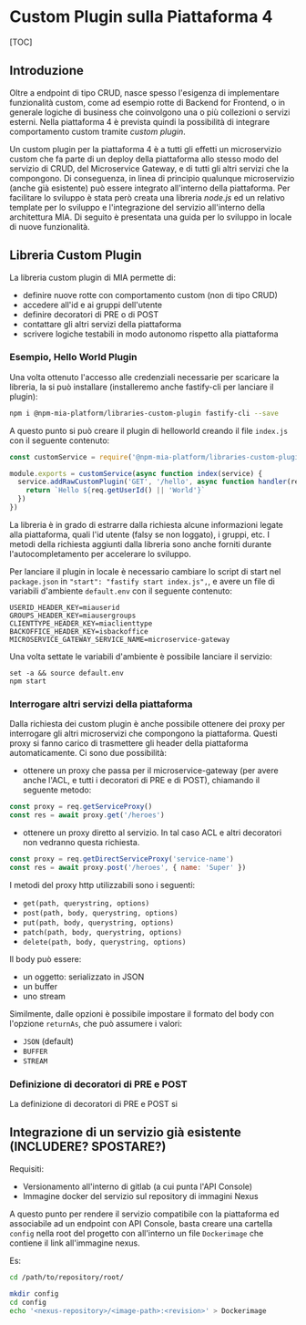 # Custom Plugin sulla Piattaforma 4

[TOC]

## Introduzione

Oltre a endpoint di tipo CRUD, nasce spesso l'esigenza di implementare funzionalità custom, come ad esempio rotte di Backend for Frontend, o in generale logiche di business che coinvolgono una o più collezioni o servizi esterni. Nella piattaforma 4 è prevista quindi la possibilità di integrare comportamento custom tramite _custom plugin_.


Un custom plugin per la piattaforma 4 è a tutti gli effetti un microservizio custom che fa parte di un deploy della piattaforma allo stesso modo del servizio di CRUD, del Microservice Gateway, e di tutti gli altri servizi che la compongono. Di conseguenza, in linea di principio qualunque microservizio (anche già esistente) può essere integrato all'interno della piattaforma. Per facilitare lo sviluppo è stata però creata una libreria _node.js_ ed un relativo template per lo sviluppo e l'integrazione del servizio all'interno della architettura MIA. Di seguito è presentata una guida per lo sviluppo in locale di nuove funzionalità.

## Libreria Custom Plugin

La libreria custom plugin di MIA permette di:
* definire nuove rotte con comportamento custom (non di tipo CRUD)
* accedere all'id e ai gruppi dell'utente
* definire decoratori di PRE o di POST
* contattare gli altri servizi della piattaforma
* scrivere logiche testabili in modo autonomo rispetto alla piattaforma

### Esempio, Hello World Plugin

Una volta ottenuto l'accesso alle credenziali necessarie per scaricare la libreria, la si può installare (installeremo anche fastify-cli per lanciare il plugin):
```bash
npm i @npm-mia-platform/libraries-custom-plugin fastify-cli --save
```

A questo punto si può creare il plugin di helloworld creando il file `index.js` con il seguente contenuto:
```js
const customService = require('@npm-mia-platform/libraries-custom-plugin')()

module.exports = customService(async function index(service) {
  service.addRawCustomPlugin('GET', '/hello', async function handler(req) {
    return `Hello ${req.getUserId() || 'World'}`
  })
})
```

La libreria è in grado di estrarre dalla richiesta alcune informazioni legate alla piattaforma, quali l'id utente (falsy se non loggato), i gruppi, etc.
I metodi della richiesta aggiunti dalla libreria sono anche forniti durante l'autocompletamento per accelerare lo sviluppo.


Per lanciare il plugin in locale è necessario cambiare lo script di start nel `package.json` in `"start": "fastify start index.js",`, e avere un file di variabili d'ambiente `default.env` con il seguente contenuto:
```
USERID_HEADER_KEY=miauserid
GROUPS_HEADER_KEY=miausergroups
CLIENTTYPE_HEADER_KEY=miaclienttype
BACKOFFICE_HEADER_KEY=isbackoffice
MICROSERVICE_GATEWAY_SERVICE_NAME=microservice-gateway
```

Una volta settate le variabili d'ambiente è possibile lanciare il servizio:
```
set -a && source default.env
npm start
```

### Interrogare altri servizi della piattaforma
Dalla richiesta dei custom plugin è anche possibile ottenere dei proxy per interrogare gli altri microservizi che compongono la piattaforma.
Questi proxy si fanno carico di trasmettere gli header della piattaforma automaticamente.
Ci sono due possibilità:
* ottenere un proxy che passa per il microservice-gateway (per avere anche l'ACL, e tutti i decoratori di PRE e di POST), chiamando il seguente metodo:
```js
const proxy = req.getServiceProxy()
const res = await proxy.get('/heroes')
```
* ottenere un proxy diretto al servizio. In tal caso ACL e altri decoratori non vedranno questa richiesta.
```js
const proxy = req.getDirectServiceProxy('service-name')
const res = await proxy.post('/heroes', { name: 'Super' })
```

I metodi del proxy http utilizzabili sono i seguenti:
* `get(path, querystring, options)`
* `post(path, body, querystring, options)`
* `put(path, body, querystring, options)`
* `patch(path, body, querystring, options)`
* `delete(path, body, querystring, options)`

Il body può essere:
* un oggetto: serializzato in JSON
* un buffer
* uno stream

Similmente, dalle opzioni è possibile impostare il formato del body con l'opzione `returnAs`, che può assumere i valori:
* `JSON` (default)
* `BUFFER`
* `STREAM`

### Definizione di decoratori di PRE e POST

La definizione di decoratori di PRE e POST si 

## Integrazione di un servizio già esistente (INCLUDERE? SPOSTARE?)

Requisiti:
* Versionamento all'interno di gitlab (a cui punta l'API Console)
* Immagine docker del servizio sul repository di immagini Nexus

A questo punto per rendere il servizio compatibile con la piattaforma ed associabile ad un endpoint con API Console, basta creare una cartella `config` nella root del progetto con all'interno un file `Dockerimage` che contiene il link all'immagine nexus.

Es:
```bash
cd /path/to/repository/root/

mkdir config
cd config
echo '<nexus-repository>/<image-path>:<revision>' > Dockerimage
```
